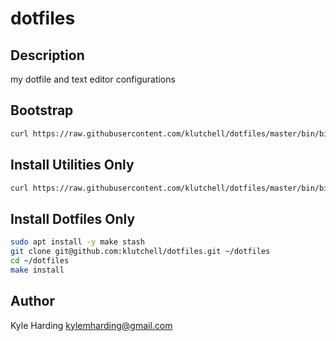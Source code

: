 # dotfiles #

## Description

my dotfile and text editor configurations

## Bootstrap
```bash
curl https://raw.githubusercontent.com/klutchell/dotfiles/master/bin/bin/bootstrap | bash
```

## Install Utilities Only
```bash
curl https://raw.githubusercontent.com/klutchell/dotfiles/master/bin/bin/myinstall | sudo bash -s <utilities>
```

## Install Dotfiles Only
```bash
sudo apt install -y make stash
git clone git@github.com:klutchell/dotfiles.git ~/dotfiles
cd ~/dotfiles
make install
```

## Author

Kyle Harding <kylemharding@gmail.com>
